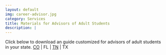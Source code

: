 ```yaml
---
layout: default
img: career-advisor.jpg
category: Services
title: Materials for Advisors of Adult Students
description: |
---
```

Click below to download an guide customized for advisors of adult students in your state.
[CO](https://s3.amazonaws.com/launchmycareer/LaunchMyCareerColorado+-+Advisor+Conversation+Guide+-+K12+-+2016-8-31.pdf) | FL | [TN](https://s3.amazonaws.com/launchmycareer/LaunchMyCareerTN+-+Advisor+Conversation+Guide+-+K12.pdf) | TX

